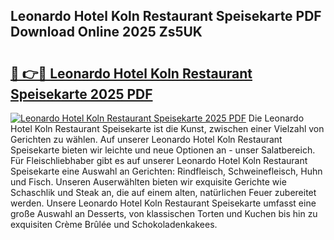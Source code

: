 ## Leonardo Hotel Koln Restaurant Speisekarte PDF Download Online 2025 Zs5UK

# <h2><a href="http://gcdeek.nevu.top/?p=Leonardo+Hotel+Koln+Restaurant+Speisekarte">🔗 👉🔴 Leonardo Hotel Koln Restaurant Speisekarte 2025 PDF</a></h2>

[![Leonardo Hotel Koln Restaurant Speisekarte 2025 PDF](https://i.imgur.com/dBaPXMq.png)](http://gcdeek.nevu.top/?p=Leonardo+Hotel+Koln+Restaurant+Speisekarte)
Die Leonardo Hotel Koln Restaurant Speisekarte ist die Kunst, zwischen einer Vielzahl von Gerichten zu wählen. Auf unserer Leonardo Hotel Koln Restaurant Speisekarte bieten wir leichte und neue Optionen an - unser Salatbereich. Für Fleischliebhaber gibt es auf unserer Leonardo Hotel Koln Restaurant Speisekarte eine Auswahl an Gerichten: Rindfleisch, Schweinefleisch, Huhn und Fisch. Unseren Auserwählten bieten wir exquisite Gerichte wie Schaschlik und Steak an, die auf einem alten, natürlichen Feuer zubereitet werden. Unsere Leonardo Hotel Koln Restaurant Speisekarte umfasst eine große Auswahl an Desserts, von klassischen Torten und Kuchen bis hin zu exquisiten Crème Brûlée und Schokoladenkakees.

